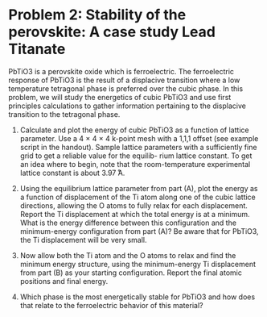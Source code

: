 # Problem 2: Stability of the perovskite: A case study Lead Titanate 

PbTiO3 is a perovskite oxide which is ferroelectric. The ferroelectric response of PbTiO3 is the result of a displacive transition where a low temperature tetragonal phase is preferred over the cubic phase. In this problem, we will study the energetics of cubic PbTiO3 and use first principles calculations to gather information pertaining to the displacive transition to the tetragonal phase.

1. Calculate and plot the energy of cubic PbTiO3 as a function of lattice parameter. Use a 4 × 4 × 4 k-point mesh with a 1,1,1 offset (see example script in the handout). Sample lattice parameters with a sufficiently fine grid to get a reliable value for the equilib- rium lattice constant. To get an idea where to begin, note that the room-temperature experimental lattice constant is about 3.97 ̊A.

2. Using the equilibrium lattice parameter from part (A), plot the energy as a function of displacement of the Ti atom along one of the cubic lattice directions, allowing the O atoms to fully relax for each displacement. Report the Ti displacement at which the total energy is at a minimum. What is the energy difference between this configuration and the minimum-energy configuration from part (A)? Be aware that for PbTiO3, the Ti displacement will be very small.


3. Now allow both the Ti atom and the O atoms to relax and find the minimum energy structure, using the minimum-energy Ti displacement from part (B) as your starting configuration. Report the final atomic positions and final energy.

4. Which phase is the most energetically stable for PbTiO3 and how does that relate to the ferroelectric behavior of this material?
